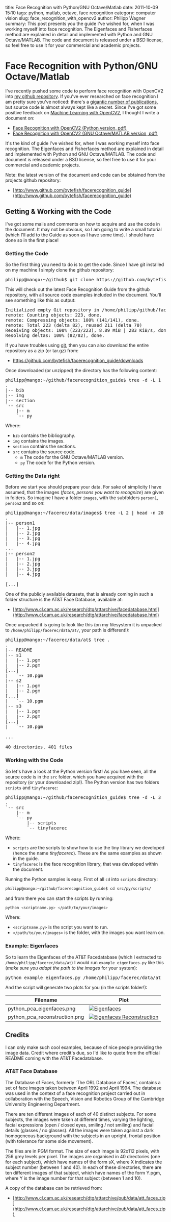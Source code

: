 title: Face Recognition with Python/GNU Octave/Matlab
date: 2011-10-09 15:10
tags: python, matlab, octave, face recognition
category: computer vision
slug: face_recognition_with_opencv2
author: Philipp Wagner
summary: This post presents you the guide I've wished for, when I was working myself into face recognition. The Eigenfaces and Fisherfaces method are explained in detail and implemented with Python and GNU Octave/MATLAB. The code and document is released under a BSD license, so feel free to use it for your commercial and academic projects.

# Face Recognition with Python/GNU Octave/Matlab #

I've recently pushed some code to perform face recognition with OpenCV2 into [my github repository](http://www.github.com/bytefish). If you've ever researched on face recognition I am pretty sure you've noticed: there's a [gigantic number of publications](http://scholar.google.de/scholar?q=face+recognition), but source code is almost always kept like a secret. Since I've got some positive feedback on [Machine Learning with OpenCV2](http://www.bytefish.de/pdf/machinelearning.pdf), I thought I write a document on:

* [Face Recognition with OpenCV2 (Python version, pdf)](http://www.bytefish.de/pdf/facerec_python.pdf)
* [Face Recognition with OpenCV2 (GNU Octave/MATLAB version, pdf)](http://www.bytefish.de/pdf/facerec_octave.pdf)

It's the kind of guide I've wished for, when I was working myself into face recognition. The Eigenfaces and Fisherfaces method are explained in detail and implemented with Python and GNU Octave/MATLAB. The code and document is released under a BSD license, so feel free to use it for your commercial and academic projects.

Note: the latest version of the document and code can be obtained from the projects github repository:

* [http://www.github.com/bytefish/facerecognition_guide](http://www.github.com/bytefish/facerecognition_guide)

## Getting & Working with the Code ##

I've got some mails and comments on how to acquire and use the code in the document. It may not be obvious, so I am going to write a small tutorial (which I'll add to the Guide as soon as I have some time). I should have done so in the first place!

### Getting the Code ###

So the first thing you need to do is to get the code. Since I have git installed on my machine I simply clone the github repository:

<pre>
philipp@mango:~/github$ git clone https://github.com/bytefish/facerecognition_guide.git
</pre>

This will check out the latest Face Recognition Guide from the github repository, with all source code examples included in the document. You'll see something like this as output:

<pre>
Initialized empty Git repository in /home/philipp/github/facerecognition_guide/.git/
remote: Counting objects: 223, done.
remote: Compressing objects: 100% (141/141), done.
remote: Total 223 (delta 82), reused 211 (delta 70)
Receiving objects: 100% (223/223), 8.89 MiB | 283 KiB/s, done.
Resolving deltas: 100% (82/82), done.
</pre>

If you have troubles using [git](http://git-scm.org), then you can also download the entire repository as a zip (or tar.gz) from:

* https://github.com/bytefish/facerecognition_guide/downloads

Once downloaded (or unzipped) the directory has the following content:

<pre>
philipp@mango:~/github/facerecognition_guide$ tree -d -L 1
.
|-- bib
|-- img
|-- section
`-- src
    |-- m
    `-- py
</pre>

Where:

* ``bib`` contains the bibliography.
* ``img`` contains the images.
* ``section`` contains the sections.
* ``src`` contains the source code.
    * ``m`` The code for the GNU Octave/MATLAB version.
    * ``py`` The code for the Python version.

### Getting the Data right ###

Before we start you should prepare your data. For sake of simplicity I have assumed, that the images (*faces*, *persons you want to recognize*) are given in folders. So imagine I have a folder ``images``, with the subfolders ``person1``, ``person2`` and so on:

<pre>
philipp@mango:~/facerec/data/images$ tree -L 2 | head -n 20
.
|-- person1
|   |-- 1.jpg
|   |-- 2.jpg
|   |-- 3.jpg
|   |-- 4.jpg
...
|-- person2
|   |-- 1.jpg
|   |-- 2.jpg
|   |-- 3.jpg
|   |-- 4.jpg

[...]
</pre>

One of the publicly available datasets, that is already coming in such a folder structure is the AT&T Face Database, available at:

* [http://www.cl.cam.ac.uk/research/dtg/attarchive/facedatabase.html](http://www.cl.cam.ac.uk/research/dtg/attarchive/facedatabase.html)

Once unpacked it is going to look like this (on my filesystem it is unpacked to ``/home/philipp/facerec/data/at/``, your path is different!):

<pre>
philipp@mango:~/facerec/data/at$ tree .
.
|-- README
|-- s1
|   |-- 1.pgm
|   |-- 2.pgm
[...]
|   `-- 10.pgm
|-- s2
|   |-- 1.pgm
|   |-- 2.pgm
[...]
|   `-- 10.pgm
|-- s3
|   |-- 1.pgm
|   |-- 2.pgm
[...]
|   `-- 10.pgm
   
...

40 directories, 401 files
</pre>

### Working with the Code ###

So let's have a look at the Python version first! As you have seen, all the source code is in the ``src`` folder, which you have acquired with the repository (or your downloaded zip!). The Python version has two folders ``scripts`` and ``tinyfacerec``:

<pre>
philipp@mango:~/github/facerecognition_guide$ tree -d -L 3
.
`-- src
    |-- m
    `-- py
        |-- scripts
        `-- tinyfacerec
</pre>

Where:

* ``scripts`` are the scripts to show how to use the tiny library we developed (hence the name *tinyfacerec*). These are the same examples as shown in the guide.
* ``tinyfacerec`` is the face recognition library, that was developed within the document.

Running the Python samples is easy. First of all ``cd`` into ``scripts`` directory:

```sh
philipp@mango:~/github/facerecognition_guide$ cd src/py/scripts/
```

and from there you can start the scripts by running:

```sh
python <scriptname.py> </path/to/your/images>
```

Where:

* ``<scriptname.py>`` is the script you want to run.
* ``</path/to/your/images>`` is the folder, with the images you want learn on.

### Example: Eigenfaces ###

So to learn the Eigenfaces of the AT&T Facedatabase (which I extracted to ``/home/philipp/facerec/data/at``) I would run ``example_eigenfaces.py`` like this (*make sure you adapt the path to the images* for your system):

<pre>
python example_eigenfaces.py /home/philipp/facerec/data/at
</pre>

And the script will generate two plots for you (in the scripts folder!):

<table>
  <thead>
    <tr>
      <th>Filename</th>
      <th>Plot</th>
    </tr>
  </thead>
  <tbody>
    <tr>
      <td>python_pca_eigenfaces.png</td>
      <td><a href="/static/images/blog/face_recognition_with_python/python_pca_eigenfaces.png"><img src="/static/images/blog/face_recognition_with_python/thumbs/python_pca_eigenfaces.jpg" alt="Eigenfaces"/></a></td>
    </tr>
    <tr>
      <td>python_pca_reconstruction.png</td>
      <td><a href="/static/images/blog/face_recognition_with_python/python_pca_reconstruction.png"><img src="/static/images/blog/face_recognition_with_python/thumbs/python_pca_reconstruction.jpg" alt="Eigenfaces Reconstruction" /> </a> </td>
    </tr>
  </tbody>
</table>

## Credits ##

I can only make such cool examples, because of nice people providing the image data. Credit where credit's due, so I'd like to quote from the official README coming with the AT&T Facedatabase.

### AT&T Face Database ###

The Database of Faces, formerly 'The ORL Database of Faces', contains a set of face images taken between April 1992 and April 1994. The database was used in the context of a face recognition project carried out in collaboration with the Speech, Vision and Robotics Group of the Cambridge University Engineering Department.

There are ten different images of each of 40 distinct subjects. For some subjects, the images were taken at different times, varying the lighting, facial expressions (open / closed eyes, smiling / not smiling) and facial details (glasses / no glasses). All the images were taken against a dark homogeneous background with the subjects in an upright, frontal position (with tolerance for some side movement).

The files are in PGM format. The size of each image is 92x112 pixels, with 256 grey levels per pixel. The images are organised in 40 directories (one for each subject), which have names of the form sX, where X indicates the subject number (between 1 and 40). In each of these directories, there are ten different images of that subject, which have names of the form Y.pgm, where Y is the image number for that subject (between 1 and 10).

A copy of the database can be retrieved from:

* [http://www.cl.cam.ac.uk/research/dtg/attarchive/pub/data/att_faces.zip](http://www.cl.cam.ac.uk/research/dtg/attarchive/pub/data/att_faces.zip)

